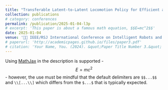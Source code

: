 ```yaml
---
title: "Transferable Latent-to-Latent Locomotion Policy for Efficient and Versatile Motion Control of Diverse Legged Robots"
collection: publications
# category: conferences
permalink: /publication/2025-01-04-l3p
# excerpt: 'This paper is about a famous math equation, $$E=mc^2$$'
date: 2025-01-04
venue: '🤖🧠 IEEE/RSJ International Conference on Intelligent Robots and Systems (IROS)'
# paperurl: 'http://academicpages.github.io/files/paper3.pdf'
# citation: 'Your Name, You. (2024). &quot;Paper Title Number 3.&quot; <i>GitHub Journal of Bugs</i>. 1(3).'
---
```


Using [MathJax](https://www.mathjax.org/) in the description is supported - $$E=mc^2$$ - however, the use must be mindful that the default delimiters are `$$...$$` and `\\[...\\]` which differs from the `$...$` that is typically expected.
